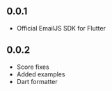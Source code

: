 ## 0.0.1

* Official EmailJS SDK for Flutter

## 0.0.2

* Score fixes
* Added examples
* Dart formatter
